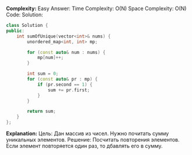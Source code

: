 **Complexity:** Easy
Answer:
	Time Complexity: O(N)
	Space Complexity: O(N)
Code:
Solution:
```cpp
class Solution {
public:
    int sumOfUnique(vector<int>& nums) {
        unordered_map<int, int> mp;

        for (const auto& num : nums) {
            mp[num]++;
        }

        int sum = 0;
        for (const auto& pr : mp) {
            if (pr.second == 1) {
                sum += pr.first;
            }
        }

        return sum;
    }
};
```
**Explanation:**
	Цель: Дан массив из чисел. Нужно почитать сумму уникальных элементов.
	Pешение: Посчитать повторения элементов. Если элемент повторяется один раз, то дбавлять его в сумму.